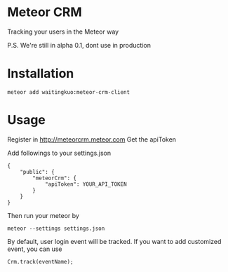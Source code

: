 # Meteor CRM

Tracking your users in the Meteor way

P.S. We're still in alpha 0.1, dont use in production

# Installation

    meteor add waitingkuo:meteor-crm-client

# Usage

Register in http://meteorcrm.meteor.com
Get the apiToken

Add followings to your settings.json

    {
        "public": {
            "meteorCrm": {
                "apiToken": YOUR_API_TOKEN
            }   
        }
    }
  

Then run your meteor by

    meteor --settings settings.json


By default, user login event will be tracked. If you want to add customized event, you can use

    Crm.track(eventName);

